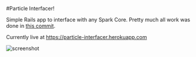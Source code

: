 #Particle Interfacer!

Simple Rails app to interface with any Spark Core. Pretty much all work was done in [this commit](https://github.com/efatsi/particle-interfacer/commit/d5b7ab3a7c5a039c3f2e33a06aa9fa6fd6661ab7).

Currently live at https://particle-interfacer.herokuapp.com

![screenshot](https://s3.amazonaws.com/f.cl.ly/items/2T3x3D2M3H0Y3W060w3l/Screen%20Shot%202015-05-14%20at%201.52.28%20PM.png)
